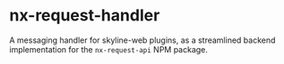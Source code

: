 # nx-request-handler
A messaging handler for skyline-web plugins, as a streamlined backend implementation for the `nx-request-api` NPM package.
